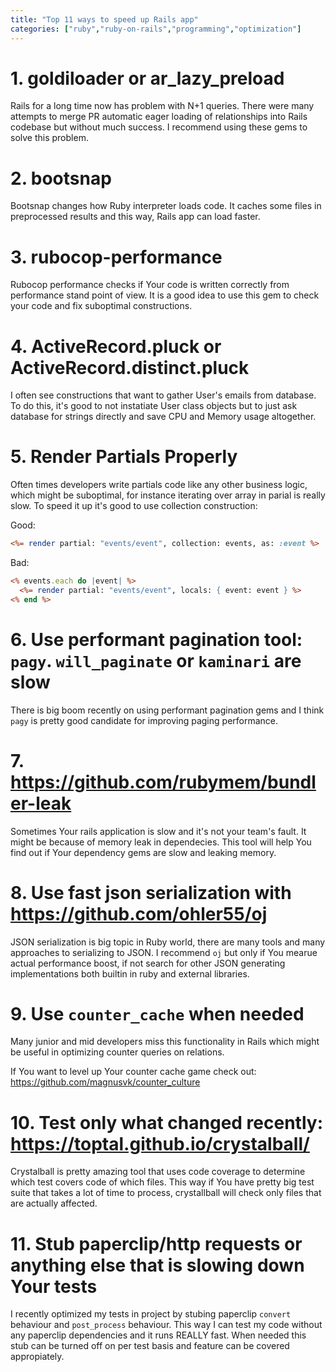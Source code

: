 ```yaml
---
title: "Top 11 ways to speed up Rails app"
categories: ["ruby","ruby-on-rails","programming","optimization"]
---
```



# 1. goldiloader or ar_lazy_preload
Rails for a long time now has problem with N+1 queries. There were many attempts to merge PR automatic eager loading of relationships into Rails codebase but without much success. I recommend using these gems to solve this problem. 

# 2. bootsnap
Bootsnap changes how Ruby interpreter loads code. It caches some files in preprocessed results and this way, Rails app can load faster.

# 3. rubocop-performance
Rubocop performance checks if Your code is written correctly from performance stand point of view. It is a good idea to use this gem to check your code and fix suboptimal constructions.

# 4. ActiveRecord.pluck or ActiveRecord.distinct.pluck
I often see constructions that want to gather User's emails from database. To do this, it's good to not instatiate User class objects but to just ask database for strings directly and save CPU and Memory usage altogether. 


# 5. Render Partials Properly
Often times developers write partials code like any other business logic, which might be suboptimal, for instance iterating over array in parial is really slow. To speed it up it's good to use collection construction:


Good:
```rhtml
<%= render partial: "events/event", collection: events, as: :event %>
```

Bad:
```rhtml
<% events.each do |event| %>
  <%= render partial: "events/event", locals: { event: event } %>
<% end %>
```

# 6. Use performant pagination tool: `pagy`. `will_paginate` or `kaminari` are slow
There is big boom recently on using performant pagination gems and I think `pagy` is pretty good candidate for improving paging performance.

# 7. <https://github.com/rubymem/bundler-leak>
Sometimes Your rails application is slow and it's not your team's fault. It might be because of memory leak in dependecies. This tool will help You find out if Your dependency gems are slow and leaking memory.

# 8. Use fast json serialization with <https://github.com/ohler55/oj>
JSON serialization is big topic in Ruby world, there are many tools and many approaches to serializing to JSON. I recommend `oj` but only if You mearue actual performance boost, if not search for other JSON generating implementations both builtin in ruby and external libraries.

# 9. Use `counter_cache` when needed
Many junior and mid developers miss this functionality in Rails which might be useful in optimizing counter queries on relations.

If You want to level up Your counter cache game check out: <https://github.com/magnusvk/counter_culture>

# 10. Test only what changed recently: <https://toptal.github.io/crystalball/>
Crystalball is pretty amazing tool that uses code coverage to determine which test covers code of which files. This way if You have pretty big test suite that takes a lot of time to process, crystallball will check only files that are actually affected.

# 11. Stub paperclip/http requests or anything else that is slowing down Your tests
I recently optimized my tests in project by stubing paperclip `convert` behaviour and `post_process` behaviour. This way I can test my code without any paperclip dependencies and it runs REALLY fast. When needed this stub can be turned off on per test basis and feature can be covered appropiately.

